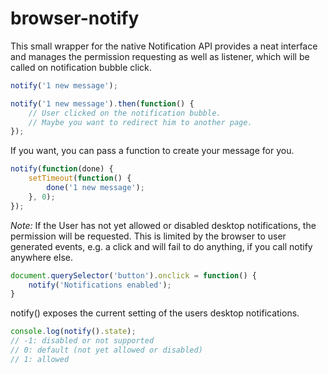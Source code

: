 browser-notify
==============

This small wrapper for the native Notification API 
provides a neat interface and manages the permission 
requesting as well as listener, which will be called 
on notification bubble click.
 
```javascript
notify('1 new message');
```

```javascript
notify('1 new message').then(function() {
    // User clicked on the notification bubble.
    // Maybe you want to redirect him to another page.
});
```

If you want, you can pass a function to create your message for you.

```javascript
notify(function(done) {
    setTimeout(function() {
        done('1 new message');
    }, 0);
});
```

*Note:* If the User has not yet allowed or disabled desktop notifications, 
the permission will be requested. This is limited by the browser to user 
generated events, e.g. a click and will fail to do anything, if you call 
notify anywhere else.

```javascript
document.querySelector('button').onclick = function() {
    notify('Notifications enabled');
}
```

notify() exposes the current setting of the users desktop notifications.

```javascript
console.log(notify().state);
// -1: disabled or not supported
// 0: default (not yet allowed or disabled)
// 1: allowed
```